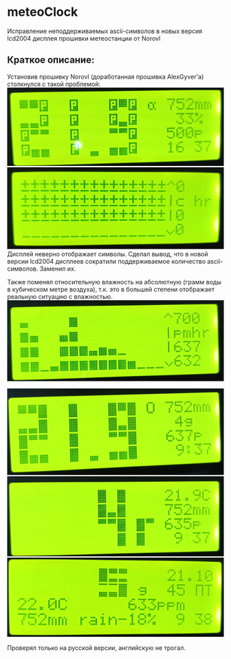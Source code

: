 ﻿# meteoClock

Исправление неподдерживаемых ascii-символов в новых версия lcd2004 дисплея прошивки метеостанции от Norovl

## Краткое описание:
Установив прошивку Norovl (доработанная прошивка AlexGyver'а) столкнулся с такой проблемой: 
![1](https://github.com/Maykros/meteoClock/blob/master/media/некорректные_символы_1.jpg)
![2](https://github.com/Maykros/meteoClock/blob/master/media/некорректные_символы_2.jpg)
Дисплей неверно отображает символы. 
Сделал вывод, что в новой версии lcd2004 дисплеев сократили поддерживаемое количество ascii-символов. Заменил их.

Также поменял относительную влажность на абсолютную (грамм воды в кубическом метре воздуха), т.к. это в большей степени отображает реальную ситуацию с влажностью. 
![3](https://github.com/Maykros/meteoClock/blob/master/media/корректные_символы_граф.jpg)

![4](https://github.com/Maykros/meteoClock/blob/master/media/корректные_символы_время.jpg)
![5](https://github.com/Maykros/meteoClock/blob/master/media/корректные_символы_влажность_1.jpg)
![6](https://github.com/Maykros/meteoClock/blob/master/media/корректные_символы_влажность_2.jpg)

Проверял только на русской версии, английскую не трогал.


